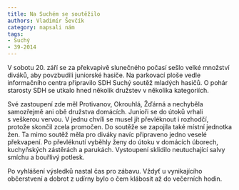 ```yaml
---
title: Na Suchém se soutěžilo
authors: Vladimír Ševčík
category: napsali nám
tags:
- Suchý
- 39-2014
---
```


V sobotu 20. září se za překvapivě slunečného počasí sešlo velké množství diváků, aby povzbudili juniorské hasiče. Na parkovací ploše vedle informačního centra připravilo SDH Suchý soutěž mladých hasičů. O pohár starosty SDH se utkalo hned několik družstev v několika kategoriích. 

Své zastoupení zde měl Protivanov, Okrouhlá, Žďárná a nechyběla samozřejmě ani obě družstva domácích. Junioři se do útoků vrhali s veškerou vervou. V jednu chvíli se musel jít převléknout i rozhodčí, protože skončil zcela promočen. Do soutěže se zapojila také místní jednotka žen. Ta mimo soutěž měla pro diváky navíc připraveno jedno veselé překvapení. Po převléknutí vyběhly ženy do útoku v domácích úborech, kuchyňských zástěrách a parukách. Vystoupení sklidilo neutuchající salvy smíchu a bouřlivý potlesk. 

Po vyhlášení výsledků nastal čas pro zábavu. Vždyť u vynikajícího občerstvení a dobrot z udírny bylo o čem klábosit až do večerních hodin.
